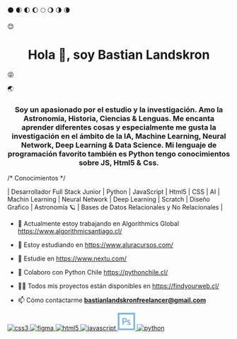 🌑 🌒 🌓 🌔 🌕 🌖 🌗 🌘

:blush: <h1 align="center">Hola 👋, soy Bastian Landskron</h1> :stuck_out_tongue_closed_eyes: 

🌏

<h3 align="center">Soy un apasionado por el estudio y la investigación. Amo la Astronomía, Historia, Ciencias & Lenguas. Me encanta aprender diferentes cosas y especialmente me gusta la investigación en el ámbito de la IA, Machine Learning, Neural Network, Deep Learning & Data Science. Mi lenguaje de programación favorito también es Python tengo conocimientos sobre JS, Html5 & Css.</h3>

/* Conocimientos */

| Desarrollador Full Stack Junior | Python | JavaScript | Html5 | CSS | AI | Machin Learning | Neural Network | Deep Learning | Scratch | Diseño Grafico | Astronomía 🪐 | Bases de Datos Relacionales y No Relacionales |

- 🔭 Actualmente estoy trabajando en Algorithmics Global https://www.algorithmicsantiago.cl/

- 🌱 Estoy estudiando en https://www.aluracursos.com/

- 🌱 Estudie en https://www.nextu.com/

- 👯 Colaboro con Python Chile https://pythonchile.cl/

- 👨‍💻 Todos mis proyectos están disponibles en https://findyourweb.cl/

- 📫 Cómo contactarme **bastianlandskronfreelancer@gmail.com**

<p align="left"> <a href="https://www.w3schools.com/css/" target="_blank" rel="noreferrer"> <img src="https://raw.githubusercontent. com/devicons/devicon/master/icons/css3/css3-original-wordmark.svg" alt="css3" width="40" height="40"/> </a> <a href="https:// www.figma.com/" target="_blank" rel="noreferrer"> <img src="https://www.vectorlogo.zone/logos/figma/figma-icon.svg" alt="figma" width= "40" height="40"/> </a> <a href="https://www.w3.org/html/" target="_blank" rel="noreferrer"> <img src="https: //raw.githubusercontent.com/devicons/devicon/master/icons/html5/html5-original-wordmark.svg" alt="html5" width="40" height="40"/> </a> <a href="https:// developer.mozilla.org/en-US/docs/Web/JavaScript" target="_blank" rel="noreferrer"> <img src="https://raw.githubusercontent.com/devicons/devicon/master/icons/ javascript/javascript-original.svg" alt="javascript" width="40" height="40"/> </a> <a href="https://www.photoshop.com/en" target="_blank " rel="noreferrer"> <img src="https://raw.githubusercontent.com/devicons/devicon/master/icons/photoshop/photoshop-line.svg" alt="photoshop" width="40" height= "40"/> </a> <a href="https://www.python.org" target="_blank" rel="noreferrer"> <img src="https://raw.githubusercontent.com/devicons /devicon/master/icons/python/python-original.svg" alt="python" ancho="40" altura="40"/> </a> </p>




